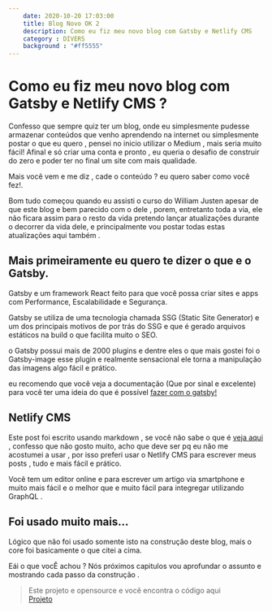 ```yaml
---
    date: 2020-10-20 17:03:00
    title: Blog Novo OK 2 
    description: Como eu fiz meu novo blog com Gatsby e Netlify CMS
    category : DIVERS
    background : "#ff5555"
---
```

# Como eu fiz meu novo blog com Gatsby e Netlify CMS ? 

Confesso que sempre quiz ter um blog, onde eu simplesmente pudesse armazenar conteúdos
que venho aprendendo na internet ou simplesmente postar o que eu quero , pensei no
inicio utilizar o Medium , mais seria muito fácil! Afinal e só criar uma conta e pronto
, eu queria o desafio de construir do zero e poder ter no final um site com mais 
qualidade.

Mais você vem e me diz , cade o conteúdo ? eu quero saber como você fez!.

Bom tudo começou quando eu assisti o curso do William Justen apesar de que este 
blog e bem parecido com o dele , porem, entretanto toda a via, ele não ficara assim
para o resto da vida pretendo lançar atualizações durante o decorrer da vida dele,
e principalmente vou postar todas estas atualizações aqui também . 

## Mais primeiramente eu quero te dizer o que e o Gatsby. 

Gatsby e um framework React feito para que você possa criar sites e apps com Performance, 
Escalabilidade e Segurança.

Gatsby  se utiliza de uma tecnologia chamada SSG (Static Site Generator) e um dos 
principais motivos de por trás do SSG e que é gerado arquivos estáticos na build 
o que facilita muito o SEO.

o Gatsby possui mais de 2000 plugins e dentre eles o que mais gostei foi o Gatsby-image 
esse plugin e realmente sensacional ele torna a manipulação das imagens algo fácil e prático. 

eu recomendo que você veja a documentação (Que por sinal e excelente) para
você ter uma ideia do que é possível [fazer com o gatsby!](https://www.gatsbyjs.com/docs/)

## Netlify CMS 

Este post foi escrito usando markdown , se você não sabe o que é [veja aqui](https://daringfireball.net/projects/markdown/basics) , confesso que não gosto muito, acho que deve ser pq eu
não me acostumei a usar , por isso preferi usar o Netlify CMS para escrever meus 
posts , tudo e mais fácil e prático. 

Você tem um editor online e para escrever um artigo via smartphone e muito mais
fácil e o melhor que e muito fácil para integregar utilizando GraphQL . 

## Foi usado muito mais... 

Lógico que não foi usado somente isto na construção deste blog, mais o core foi
basicamente o que citei a cima. 

Eái o que vocÊ achou ? Nós próximos capitulos vou aprofundar o assunto e mostrando
cada passo da construção . 

> Este projeto e opensource e você encontra o código aqui     
> [Projeto](https://github.com/fidsouza/my-new-website)